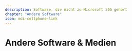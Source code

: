 ```yaml
---
description: Software, die nicht zu Microsoft 365 gehört
chapter: "Andere Software"
icon: mdi-cellphone-link
---
```


# Andere Software & Medien

<FeatureCategories/>